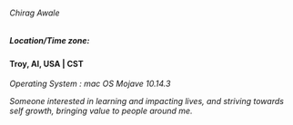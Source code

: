 <h6> Chirag Awale </h6>
<h5> Location/Time zone: </h5>  <h4> Troy, Al, USA | CST </h4>
<i>  Operating System : mac OS Mojave 10.14.3

<p> Someone interested in learning and impacting lives, and striving towards self growth, bringing value to people around me. </p>

